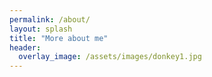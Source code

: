 ```yaml
---      
permalink: /about/
layout: splash
title: "More about me"
header:
  overlay_image: /assets/images/donkey1.jpg
---
```


